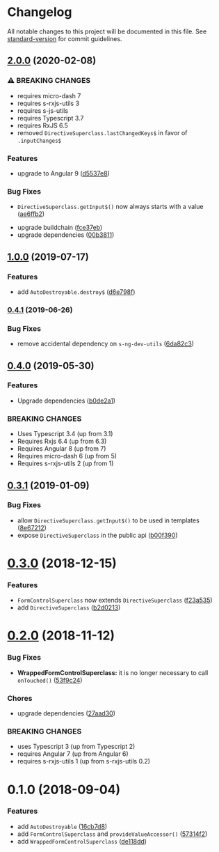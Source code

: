 # Changelog

All notable changes to this project will be documented in this file. See [standard-version](https://github.com/conventional-changelog/standard-version) for commit guidelines.

## [2.0.0](https://github.com/simontonsoftware/s-ng-utils/compare/v1.0.0...v2.0.0) (2020-02-08)

### ⚠ BREAKING CHANGES

- requires micro-dash 7
- requires s-rxjs-utils 3
- requires s-js-utils
- requires Typescript 3.7
- requires RxJS 6.5
- removed `DirectiveSuperclass.lastChangedKeys$` in favor of `.inputChanges$`

### Features

- upgrade to Angular 9 ([d5537e8](https://github.com/simontonsoftware/s-ng-utils/commit/d5537e81cc231b3f7971560166211226b25aa399))

### Bug Fixes

- `DirectiveSuperclass.getInput$()` now always starts with a value ([ae6ffb2](https://github.com/simontonsoftware/s-ng-utils/commit/ae6ffb2c42f2af041091f23d3093645d1358fa04))

* upgrade buildchain ([fce37eb](https://github.com/simontonsoftware/s-ng-utils/commit/fce37ebd8e9bd362f1ac085a8cca2f9509d20a6e))
* upgrade dependencies ([00b3811](https://github.com/simontonsoftware/s-ng-utils/commit/00b38110ffd829646a4c50c1e5c2dd8e739b9f2f))

## [1.0.0](https://github.com/simontonsoftware/s-ng-utils/compare/v0.4.1...v1.0.0) (2019-07-17)

### Features

- add `AutoDestroyable.destroy$` ([d6e798f](https://github.com/simontonsoftware/s-ng-utils/commit/d6e798f))

### [0.4.1](https://github.com/simontonsoftware/s-ng-utils/compare/v0.4.0...v0.4.1) (2019-06-26)

### Bug Fixes

- remove accidental dependency on `s-ng-dev-utils` ([6da82c3](https://github.com/simontonsoftware/s-ng-utils/commit/6da82c3))

## [0.4.0](https://github.com/simontonsoftware/s-ng-utils/compare/v0.3.1...v0.4.0) (2019-05-30)

### Features

- Upgrade dependencies ([b0de2a1](https://github.com/simontonsoftware/s-ng-utils/commit/b0de2a1))

### BREAKING CHANGES

- Uses Typescript 3.4 (up from 3.1)
- Requires Rxjs 6.4 (up from 6.3)
- Requires Angular 8 (up from 7)
- Requires micro-dash 6 (up from 5)
- Requires s-rxjs-utils 2 (up from 1)

<a name="0.3.1"></a>

## [0.3.1](https://github.com/simontonsoftware/s-ng-utils/compare/v0.3.0...v0.3.1) (2019-01-09)

### Bug Fixes

- allow `DirectiveSuperclass.getInput$()` to be used in templates ([8e67212](https://github.com/simontonsoftware/s-ng-utils/commit/8e67212))
- expose `DirectiveSuperclass` in the public api ([b00f390](https://github.com/simontonsoftware/s-ng-utils/commit/b00f390))

<a name="0.3.0"></a>

# [0.3.0](https://github.com/simontonsoftware/s-ng-utils/compare/v0.2.0...v0.3.0) (2018-12-15)

### Features

- `FormControlSuperclass` now extends `DirectiveSuperclass` ([f23a535](https://github.com/simontonsoftware/s-ng-utils/commit/f23a535))
- add `DirectiveSuperclass` ([b2d0213](https://github.com/simontonsoftware/s-ng-utils/commit/b2d0213))

<a name="0.2.0"></a>

# [0.2.0](https://github.com/simontonsoftware/s-ng-utils/compare/v0.1.0...v0.2.0) (2018-11-12)

### Bug Fixes

- **WrappedFormControlSuperclass:** it is no longer necessary to call `onTouched()` ([53f9c24](https://github.com/simontonsoftware/s-ng-utils/commit/53f9c24))

### Chores

- upgrade dependencies ([27aad30](https://github.com/simontonsoftware/s-ng-utils/commit/27aad30))

### BREAKING CHANGES

- uses Typescript 3 (up from Typescript 2)
- requires Angular 7 (up from Angular 6)
- requires s-rxjs-utils 1 (up from s-rxjs-utils 0.2)

<a name="0.1.0"></a>

# 0.1.0 (2018-09-04)

### Features

- add `AutoDestroyable` ([16cb7d8](https://github.com/simontonsoftware/s-ng-utils/commit/16cb7d8))
- add `FormControlSuperclass` and `provideValueAccessor()` ([57314f2](https://github.com/simontonsoftware/s-ng-utils/commit/57314f2))
- add `WrappedFormControlSuperclass` ([de118dd](https://github.com/simontonsoftware/s-ng-utils/commit/de118dd))

